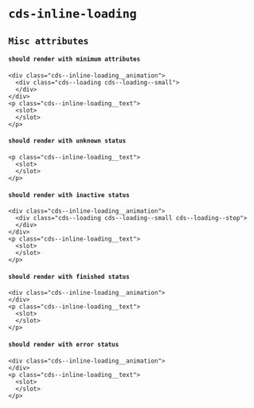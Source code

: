 # `cds-inline-loading`

## `Misc attributes`

####   `should render with minimum attributes`

```
<div class="cds--inline-loading__animation">
  <div class="cds--loading cds--loading--small">
  </div>
</div>
<p class="cds--inline-loading__text">
  <slot>
  </slot>
</p>

```

####   `should render with unknown status`

```
<p class="cds--inline-loading__text">
  <slot>
  </slot>
</p>

```

####   `should render with inactive status`

```
<div class="cds--inline-loading__animation">
  <div class="cds--loading cds--loading--small cds--loading--stop">
  </div>
</div>
<p class="cds--inline-loading__text">
  <slot>
  </slot>
</p>

```

####   `should render with finished status`

```
<div class="cds--inline-loading__animation">
</div>
<p class="cds--inline-loading__text">
  <slot>
  </slot>
</p>

```

####   `should render with error status`

```
<div class="cds--inline-loading__animation">
</div>
<p class="cds--inline-loading__text">
  <slot>
  </slot>
</p>

```

